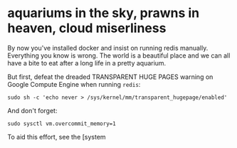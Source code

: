 # aquariums in the sky, prawns in heaven, cloud miserliness

By now you've installed docker and insist on running redis
manually. Everything you know is wrong. The world is a beautiful
place and we can all have a bite to eat after a long life
in a pretty aquarium.

But first, defeat the dreaded TRANSPARENT HUGE PAGES warning
on Google Compute Engine when running `redis`:

```
sudo sh -c 'echo never > /sys/kernel/mm/transparent_hugepage/enabled'
```

And don't forget:

```
sudo sysctl vm.overcommit_memory=1
```

To aid this effort, see the [system
